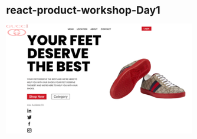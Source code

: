 # react-product-workshop-Day1
<img src="https://github.com/Amytrainer/react-product-workshop/blob/main/Product%20Page.png"></img>
